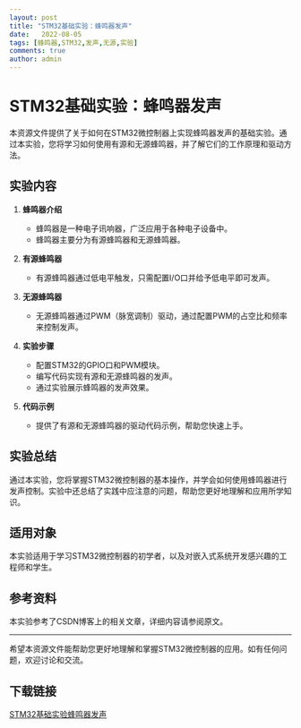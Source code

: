 ```yaml
---
layout: post
title: "STM32基础实验：蜂鸣器发声"
date:   2022-08-05
tags: [蜂鸣器,STM32,发声,无源,实验]
comments: true
author: admin
---
```

# STM32基础实验：蜂鸣器发声

本资源文件提供了关于如何在STM32微控制器上实现蜂鸣器发声的基础实验。通过本实验，您将学习如何使用有源和无源蜂鸣器，并了解它们的工作原理和驱动方法。

## 实验内容

1. **蜂鸣器介绍**
   - 蜂鸣器是一种电子讯响器，广泛应用于各种电子设备中。
   - 蜂鸣器主要分为有源蜂鸣器和无源蜂鸣器。

2. **有源蜂鸣器**
   - 有源蜂鸣器通过低电平触发，只需配置I/O口并给予低电平即可发声。

3. **无源蜂鸣器**
   - 无源蜂鸣器通过PWM（脉宽调制）驱动，通过配置PWM的占空比和频率来控制发声。

4. **实验步骤**
   - 配置STM32的GPIO口和PWM模块。
   - 编写代码实现有源和无源蜂鸣器的发声。
   - 通过实验展示蜂鸣器的发声效果。

5. **代码示例**
   - 提供了有源和无源蜂鸣器的驱动代码示例，帮助您快速上手。

## 实验总结

通过本实验，您将掌握STM32微控制器的基本操作，并学会如何使用蜂鸣器进行发声控制。实验中还总结了实践中应注意的问题，帮助您更好地理解和应用所学知识。

## 适用对象

本实验适用于学习STM32微控制器的初学者，以及对嵌入式系统开发感兴趣的工程师和学生。

## 参考资料

本实验参考了CSDN博客上的相关文章，详细内容请参阅原文。

---

希望本资源文件能帮助您更好地理解和掌握STM32微控制器的应用。如有任何问题，欢迎讨论和交流。

## 下载链接

[STM32基础实验蜂鸣器发声](https://pan.quark.cn/s/ba4ea945446e)